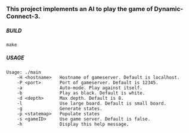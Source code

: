 ### This project implements an AI to play the game of Dynamic-Connect-3.

##### BUILD
```
make
```

##### USAGE
```
Usage: ./main
	-H <hostname>   Hostname of gameserver. Default is localhost.
	-P <port>       Port of gameserver. Default is 12345.
	-a              Auto-mode. Play against itself.
	-b              Play as black. Default is white.
	-d <depth>      Max depth. Default is 8.
	-l              Use large board. Default is small board.
	-g              Generate states.
	-p <statemap>   Populate states
	-s <gameID>     Use game server. Default is false.
	-h              Display this help message.
```
